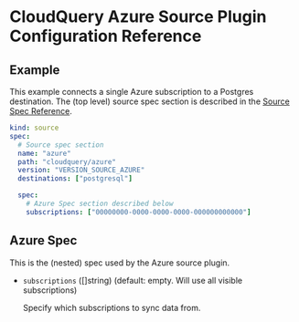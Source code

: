 # CloudQuery Azure Source Plugin Configuration Reference

## Example

This example connects a single Azure subscription to a Postgres destination. The (top level) source spec section is described in the [Source Spec Reference](/docs/reference/source-spec).

```yaml
kind: source
spec:
  # Source spec section
  name: "azure"
  path: "cloudquery/azure"
  version: "VERSION_SOURCE_AZURE"
  destinations: ["postgresql"]

  spec:
    # Azure Spec section described below
    subscriptions: ["00000000-0000-0000-0000-000000000000"]
```

## Azure Spec

This is the (nested) spec used by the Azure source plugin.

- `subscriptions` ([]string) (default: empty. Will use all visible subscriptions)

  Specify which subscriptions to sync data from.
